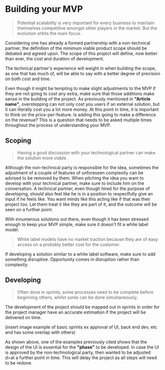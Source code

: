 # Building your MVP
>Potential scalability is very important for every business to maintain themselves competitive amongst other players in the market. But the evolution orbits the main focus.

Considering one has already a formed partnership with a non-technical partner, the definition of the minimum viable product scope should be debated and agreed upon. The scope of this project will define, now better than ever, the cost and duration of development.

The technical partner's experience will weight in when building the scope, as one that has much of, will be able to say with a better degree of precision on both cost and time.

Even though it might be tempting to make slight adjustments to the MVP if they are not going to cost any extra, make sure that those additions make sense in the building of the project. As previously mentioned in **"Article name"**, overstepping can not only cost you users if an external solution, but it can literally cost you a lot more money. At this point in time, it is important to think on the price-per-feature. Is adding this going to make a difference on the revenue? This is a question that needs to be asked multiple times throughout the process of understanding your MVP.

## Scoping
>Having a good discussion with your technological partner can make the solution more viable.

Although the non-technical party is responsible for the idea, sometimes the adjustment of a couple of features of unforeseen complexity can be advised to be removed by them. When pitching the idea you want to develop with your technical partner, make sure to include him on the conversation. A technical partner, even though hired for the purpose of developing, should also feel like he is in a position to respectfully give an input if he feels like. You want minds like this acting like if that was their project too. Let them treat it like they are part of it, and the outcome will be seen on a further point.

With innumerous solutions out there, even though it has been stressed enough to keep your MVP simple, make sure it doesn't fit a white label model.

>White label models have no market traction because they are of easy access on a probably better cost for the customer.

If developing a solution similar to a white label software, make sure to add something disruptive. Opportunity comes in disruption rather than complexity.

## Developing
>Often done in sprints, some processes need to be complete before beginning others, whilst some can be done simultaneously.

The development of the project should be mapped out in sprints in order for the project manager have an accurate estimation if the project will be delivered on time. 

(insert image example of basic sprints ex approval of UI, back end dev, etc and has some overlap with others)

As shown above, one of the examples previously cited shows  that the design of the UI is essential for the **"phase"** to be developed. In case the UI is approved by the non-technological party, then wanted to be adjusted d=at a further point in time. This will delay the project as all steps will need to be redone.
